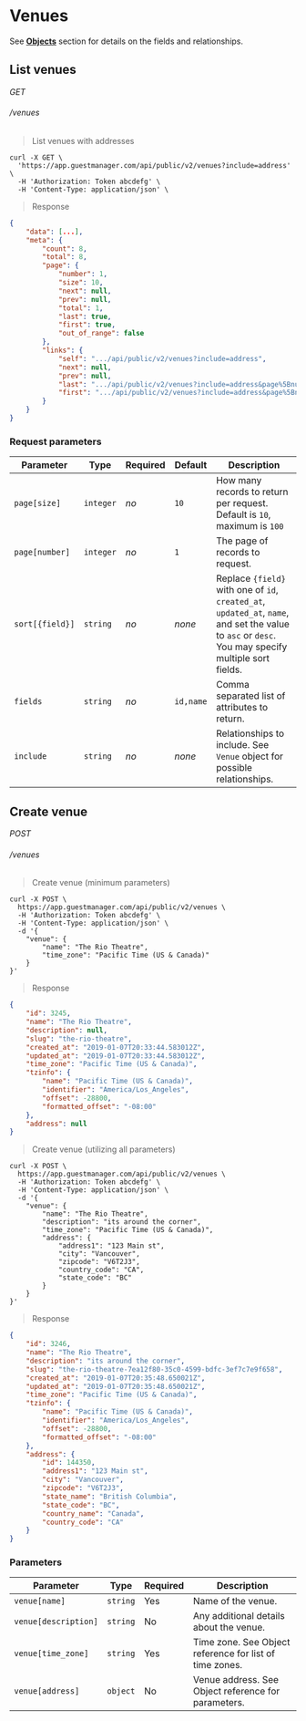 # Venues

See [**Objects**](#objects-venue) section for details on the fields and relationships.

## List venues

<div class="api-endpoint">
	<div class="endpoint-data">
		<i class="label label-get">GET</i>
		<h6>/venues</h6>
	</div>
</div>

> List venues with addresses

```shell
curl -X GET \
  'https://app.guestmanager.com/api/public/v2/venues?include=address' \
  -H 'Authorization: Token abcdefg' \
  -H 'Content-Type: application/json' \
```

> Response

```json
{
    "data": [...],
    "meta": {
        "count": 8,
        "total": 8,
        "page": {
            "number": 1,
            "size": 10,
            "next": null,
            "prev": null,
            "total": 1,
            "last": true,
            "first": true,
            "out_of_range": false
        },
        "links": {
            "self": ".../api/public/v2/venues?include=address",
            "next": null,
            "prev": null,
            "last": ".../api/public/v2/venues?include=address&page%5Bnumber%5D=1",
            "first": ".../api/public/v2/venues?include=address&page%5Bnumber%5D=1"
        }
    }
}
```

### Request parameters

Parameter                        | Type        | Required | Default    | Description
-------------------------------- | ----------- | -------- | ---------- | -----------
`page[size]`                     | `integer`   | *no*     | `10`       | How many records to return per request. Default is `10`, maximum is `100`
`page[number]`                   | `integer`   | *no*     | `1`        | The page of records to request.
`sort[{field}]`                  | `string`    | *no*     | *none*     | Replace `{field}` with one of `id`, `created_at`, `updated_at`, `name`, and set the value to `asc` or `desc`. You may specify multiple sort fields.
`fields`                         | `string`    | *no*     | `id,name`  | Comma separated list of attributes to return.
`include`                        | `string`    | *no*     | *none*     | Relationships to include. See `Venue` object for possible relationships.


## Create venue

<div class="api-endpoint">
	<div class="endpoint-data">
		<i class="label label-post">POST</i>
		<h6>/venues</h6>
	</div>
</div>

> Create venue (minimum parameters)

```shell
curl -X POST \
  https://app.guestmanager.com/api/public/v2/venues \
  -H 'Authorization: Token abcdefg' \
  -H 'Content-Type: application/json' \
  -d '{
	"venue": {
		"name": "The Rio Theatre",
		"time_zone": "Pacific Time (US & Canada)"
	}
}'
```

> Response

```json
{
    "id": 3245,
    "name": "The Rio Theatre",
    "description": null,
    "slug": "the-rio-theatre",
    "created_at": "2019-01-07T20:33:44.583012Z",
    "updated_at": "2019-01-07T20:33:44.583012Z",
    "time_zone": "Pacific Time (US & Canada)",
    "tzinfo": {
        "name": "Pacific Time (US & Canada)",
        "identifier": "America/Los_Angeles",
        "offset": -28800,
        "formatted_offset": "-08:00"
    },
    "address": null
}
```

> Create venue (utilizing all parameters)

```shell
curl -X POST \
  https://app.guestmanager.com/api/public/v2/venues \
  -H 'Authorization: Token abcdefg' \
  -H 'Content-Type: application/json' \
  -d '{
    "venue": {
        "name": "The Rio Theatre",
        "description": "its around the corner",
        "time_zone": "Pacific Time (US & Canada)",
        "address": {
            "address1": "123 Main st",
            "city": "Vancouver",
            "zipcode": "V6T2J3",
            "country_code": "CA",
            "state_code": "BC"
        }
    }
}'
```

> Response

```json
{
    "id": 3246,
    "name": "The Rio Theatre",
    "description": "its around the corner",
    "slug": "the-rio-theatre-7ea12f80-35c0-4599-bdfc-3ef7c7e9f658",
    "created_at": "2019-01-07T20:35:48.650021Z",
    "updated_at": "2019-01-07T20:35:48.650021Z",
    "time_zone": "Pacific Time (US & Canada)",
    "tzinfo": {
        "name": "Pacific Time (US & Canada)",
        "identifier": "America/Los_Angeles",
        "offset": -28800,
        "formatted_offset": "-08:00"
    },
    "address": {
        "id": 144350,
        "address1": "123 Main st",
        "city": "Vancouver",
        "zipcode": "V6T2J3",
        "state_name": "British Columbia",
        "state_code": "BC",
        "country_name": "Canada",
        "country_code": "CA"
    }
}
```

### Parameters

Parameter                          | Type        | Required        | Description
---------------------------------- | ----------- | --------------- | -------------------------
`venue[name]`                      | `string`    | Yes             | Name of the venue.
`venue[description]`               | `string`    | No              | Any additional details about the venue.
`venue[time_zone]`                 | `string`    | Yes             | Time zone. See Object reference for list of time zones.
`venue[address]`                   | `object`    | No              | Venue address. See Object reference for parameters.